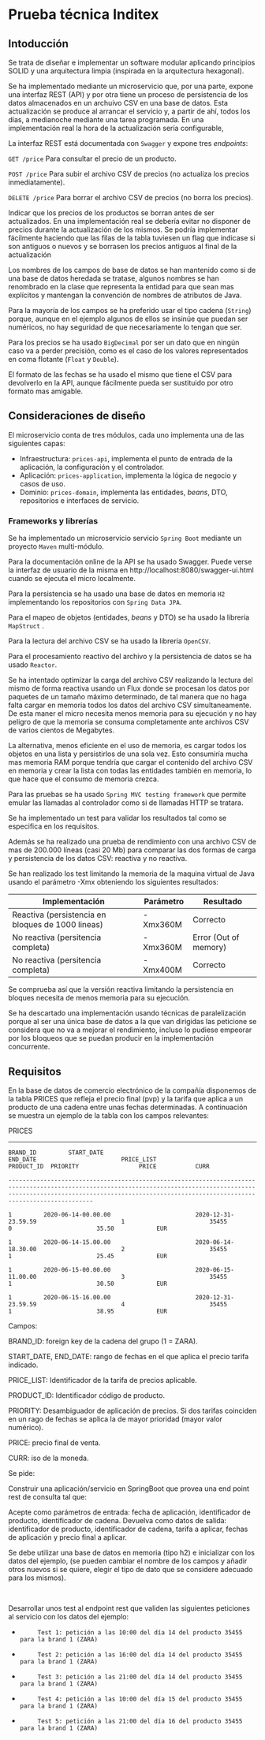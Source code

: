 # Prueba técnica Inditex

## Intoducción

Se trata de diseñar e implementar un software modular aplicando principios SOLID y una arquitectura limpia (inspirada en la arquitectura hexagonal).

Se ha implementado mediante un microservicio que, por una parte, expone una interfaz REST (API) y por otra tiene un proceso de persistencia de los datos almacenados en un archuivo CSV en una base de datos. Esta actualización se  produce al arrancar el servicio y, a partir de ahí, todos los días, a medianoche mediante una tarea programada. En una implementación real la hora de la actualización sería configurable,

La interfaz REST está documentada con `Swagger` y expone tres *endpoints*:

`GET /price` Para consultar el precio de un producto.

`POST /price` Para subir el archivo CSV de precios (no actualiza los precios inmediatamente).

`DELETE /price` Para borrar el archivo CSV de precios (no borra los precios).

Indicar que los precios de los productos se borran antes de ser actualizados. En una implementación real se debería evitar no disponer de precios durante la actualización de los mismos. Se podría implementar fácilmente haciendo que las filas de la tabla tuviesen un flag que indicase si son antiguos o nuevos y se borrasen los precios antiguos al final de la actualización

Los nombres de los campos de base de datos se han mantenido como si de una base de datos heredada se tratase, algunos nombres se han renombrado en la clase que representa la entidad para que sean mas explícitos y mantengan la convención de nombres de atributos de Java.

Para la mayoría de  los campos se ha preferido usar el tipo cadena (`String`)  porque, aunque en el ejemplo algunos de ellos se insinúe que puedan ser numéricos, no hay seguridad de que necesariamente lo tengan que ser.

Para los precios se ha usado `BigDecimal` por ser un dato que en ningún caso va a perder precisión, como es el caso de los valores representados en coma flotante (`Float` y `Double`). 

El formato de las fechas se ha usado el mismo que tiene el CSV para devolverlo en la API, aunque fácilmente pueda ser sustituido por otro formato mas amigable.



## Consideraciones de diseño

El microservicio conta de tres módulos, cada uno implementa una de las siguientes capas:

- Infraestructura: `prices-api`, implementa el punto de entrada de la aplicación, la configuración y el controlador.
- Aplicación: `prices-application`, implementa la lógica de negocio y casos de uso.
- Dominio: `prices-domain`, implementa las entidades, *beans*, DTO, repositorios e interfaces de servicio.

### Frameworks y librerías

Se ha implementado un microservicio servicio `Spring Boot` mediante un proyecto `Maven` multi-módulo.

Para la documentación online de la API se ha usado Swagger. Puede verse la interfaz de usuario de la misma en http://localhost:8080/swagger-ui.html cuando se ejecuta el micro localmente.

Para la persistencia se ha usado una base de datos en memoria `H2` implementando los repositorios con `Spring Data JPA`.

Para el mapeo de objetos (entidades, *beans* y DTO) se ha usado la librería `MapStruct` .

Para la lectura del archivo CSV se ha usado la librería `OpenCSV`.

Para el procesamiento reactivo del archivo y la persistencia de datos se ha usado `Reactor`.

Se ha intentado optimizar la carga del archivo CSV realizando la lectura del mismo de forma reactiva usando un Flux donde se procesan los datos por paquetes de un tamaño máximo determinado, de tal manera que no haga falta cargar en memoria todos los datos del archivo CSV simultaneamente. De esta maner el micro necesita menos memoria para su ejecución y no hay peligro de que la memoria se consuma completamente ante archivos CSV de varios cientos de Megabytes.

La alternativa, menos eficiente en el uso de memoria, es cargar todos los objetos en una lista y persistirlos de una sola vez. Esto consumiría mucha mas memoria RAM porque tendría que cargar el contenido del archivo CSV en memoria y crear la lista con todas las entidades también en memoria, lo que hace que el consumo de memoria crezca. 

Para las pruebas se ha usado `Spring MVC testing framework` que permite emular las llamadas al controlador como si de llamadas  HTTP se tratara.

Se ha implementado un test para validar los resultados tal como se especifica en los requisitos.

Además se ha realizado una prueba de rendimiento con una archivo CSV de mas de 200.000 líneas (casi 20 Mb) para comparar las dos formas de carga y persistencia de los datos CSV: reactiva y no reactiva.

Se han realizado los test limitando la memoria de la maquina virtual de Java usando el parámetro -Xmx obteniendo los siguientes resultados:

| Implementación                                    | Parámetro | Resultado             |
| ------------------------------------------------- | --------- | --------------------- |
| Reactiva (persistencia en bloques de 1000 lineas) | -Xmx360M  | Correcto              |
| No reactiva (persitencia completa)                | -Xmx360M  | Error (Out of memory) |
| No reactiva (persitencia completa)                | -Xmx400M  | Correcto              |

Se comprueba así que la versión reactiva limitando la persistencia en bloques necesita de menos memoria para su ejecución.

Se ha descartado una implementación usando técnicas de paralelización porque al ser una única base de datos a la que van dirigidas las peticione se considera que no va a mejorar el rendimiento, incluso lo pudiese empeorar por los bloqueos que se puedan producir en la implementación concurrente.



## Requisitos

En la base de datos de comercio electrónico de la compañía disponemos de la tabla PRICES que refleja el precio final (pvp) y la tarifa que aplica a un producto de una cadena entre unas fechas determinadas. A continuación se muestra un ejemplo de la tabla con los campos relevantes:

 

PRICES

-------


````
BRAND_ID         START_DATE                                    END_DATE                        PRICE_LIST                   PRODUCT_ID  PRIORITY                 PRICE           CURR

------------------------------------------------------------------------------------------------------------------------------------------------------------------------------------------------------------------------------------------

1         2020-06-14-00.00.00                        2020-12-31-23.59.59                        1                        35455                0                        35.50            EUR

1         2020-06-14-15.00.00                        2020-06-14-18.30.00                        2                        35455                1                        25.45            EUR

1         2020-06-15-00.00.00                        2020-06-15-11.00.00                        3                        35455                1                        30.50            EUR

1         2020-06-15-16.00.00                        2020-12-31-23.59.59                        4                        35455                1                        38.95            EUR
````

Campos: 

 

BRAND_ID: foreign key de la cadena del grupo (1 = ZARA).

START_DATE, END_DATE: rango de fechas en el que aplica el precio tarifa indicado.

PRICE_LIST: Identificador de la tarifa de precios aplicable.

PRODUCT_ID: Identificador código de producto.

PRIORITY: Desambiguador de aplicación de precios. Si dos tarifas coinciden en un rago de fechas se aplica la de mayor prioridad (mayor valor numérico).

PRICE: precio final de venta.

CURR: iso de la moneda.

 

Se pide:

 

Construir una aplicación/servicio en SpringBoot que provea una end point rest de consulta  tal que:


Acepte como parámetros de entrada: fecha de aplicación, identificador de producto, identificador de cadena.
Devuelva como datos de salida: identificador de producto, identificador de cadena, tarifa a aplicar, fechas de aplicación y precio final a aplicar.


Se debe utilizar una base de datos en memoria (tipo h2) e inicializar con los datos del ejemplo, (se pueden cambiar el nombre de los campos y añadir otros nuevos si se quiere, elegir el tipo de dato que se considere adecuado para los mismos).

​              

Desarrollar unos test al endpoint rest que validen las siguientes peticiones al servicio con los datos del ejemplo:
                                                                                       

-          Test 1: petición a las 10:00 del día 14 del producto 35455   para la brand 1 (ZARA)

-          Test 2: petición a las 16:00 del día 14 del producto 35455   para la brand 1 (ZARA)

-          Test 3: petición a las 21:00 del día 14 del producto 35455   para la brand 1 (ZARA)

-          Test 4: petición a las 10:00 del día 15 del producto 35455   para la brand 1 (ZARA)

-          Test 5: petición a las 21:00 del día 16 del producto 35455   para la brand 1 (ZARA)

 

 
